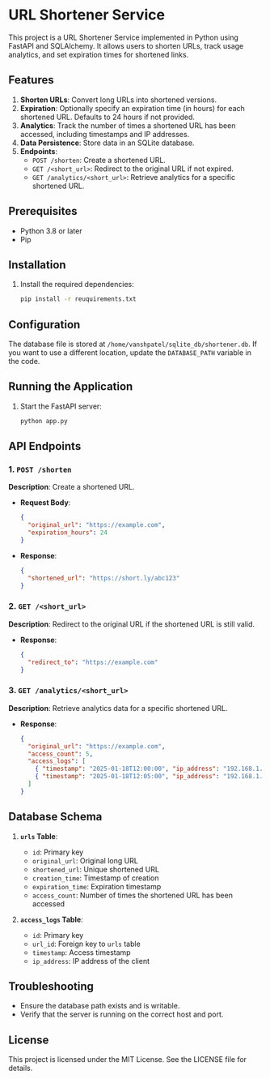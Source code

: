 # URL Shortener Service

This project is a URL Shortener Service implemented in Python using FastAPI and SQLAlchemy. It allows users to shorten URLs, track usage analytics, and set expiration times for shortened links.

## Features

1. **Shorten URLs**: Convert long URLs into shortened versions.
2. **Expiration**: Optionally specify an expiration time (in hours) for each shortened URL. Defaults to 24 hours if not provided.
3. **Analytics**: Track the number of times a shortened URL has been accessed, including timestamps and IP addresses.
4. **Data Persistence**: Store data in an SQLite database.
5. **Endpoints**:
   - `POST /shorten`: Create a shortened URL.
   - `GET /<short_url>`: Redirect to the original URL if not expired.
   - `GET /analytics/<short_url>`: Retrieve analytics for a specific shortened URL.

## Prerequisites

- Python 3.8 or later
- Pip

## Installation

1. Install the required dependencies:
   ```bash
   pip install -r reuquirements.txt
   ```

## Configuration

The database file is stored at `/home/vanshpatel/sqlite_db/shortener.db`. If you want to use a different location, update the `DATABASE_PATH` variable in the code.

## Running the Application

1. Start the FastAPI server:
   ```bash
   python app.py
   ```

## API Endpoints

### 1. `POST /shorten`

**Description**: Create a shortened URL.

- **Request Body**:
  ```json
  {
    "original_url": "https://example.com",
    "expiration_hours": 24
  }
  ```
- **Response**:
  ```json
  {
    "shortened_url": "https://short.ly/abc123"
  }
  ```

### 2. `GET /<short_url>`

**Description**: Redirect to the original URL if the shortened URL is still valid.

- **Response**:
  ```json
  {
    "redirect_to": "https://example.com"
  }
  ```

### 3. `GET /analytics/<short_url>`

**Description**: Retrieve analytics data for a specific shortened URL.

- **Response**:
  ```json
  {
    "original_url": "https://example.com",
    "access_count": 5,
    "access_logs": [
      { "timestamp": "2025-01-18T12:00:00", "ip_address": "192.168.1.1" },
      { "timestamp": "2025-01-18T12:05:00", "ip_address": "192.168.1.2" }
    ]
  }
  ```

## Database Schema

1. **`urls` Table**:

   - `id`: Primary key
   - `original_url`: Original long URL
   - `shortened_url`: Unique shortened URL
   - `creation_time`: Timestamp of creation
   - `expiration_time`: Expiration timestamp
   - `access_count`: Number of times the shortened URL has been accessed

2. **`access_logs` Table**:

   - `id`: Primary key
   - `url_id`: Foreign key to `urls` table
   - `timestamp`: Access timestamp
   - `ip_address`: IP address of the client

## Troubleshooting

- Ensure the database path exists and is writable.
- Verify that the server is running on the correct host and port.

## License

This project is licensed under the MIT License. See the LICENSE file for details.
